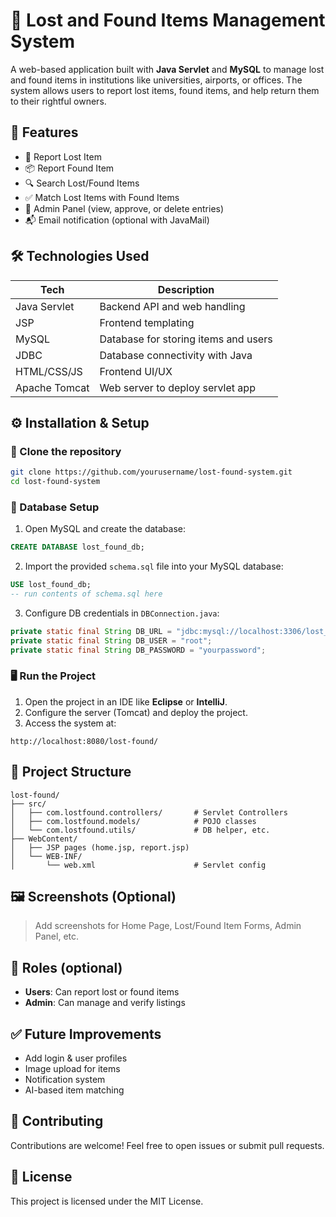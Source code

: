 # 🧳 Lost and Found Items Management System

A web-based application built with **Java Servlet** and **MySQL** to manage lost and found items in institutions like universities, airports, or offices. The system allows users to report lost items, found items, and help return them to their rightful owners.

## 📌 Features

- 📝 Report Lost Item  
- 📦 Report Found Item  
- 🔍 Search Lost/Found Items  
- ✅ Match Lost Items with Found Items  
- 🔐 Admin Panel (view, approve, or delete entries)  
- 📬 Email notification (optional with JavaMail)

## 🛠️ Technologies Used

| Tech          | Description                           |
|---------------|---------------------------------------|
| Java Servlet  | Backend API and web handling          |
| JSP           | Frontend templating                   |
| MySQL         | Database for storing items and users  |
| JDBC          | Database connectivity with Java       |
| HTML/CSS/JS   | Frontend UI/UX                        |
| Apache Tomcat | Web server to deploy servlet app      |

## ⚙️ Installation & Setup

### 📁 Clone the repository
```bash
git clone https://github.com/yourusername/lost-found-system.git
cd lost-found-system
```

### 🧱 Database Setup

1. Open MySQL and create the database:
```sql
CREATE DATABASE lost_found_db;
```

2. Import the provided `schema.sql` file into your MySQL database:
```sql
USE lost_found_db;
-- run contents of schema.sql here
```

3. Configure DB credentials in `DBConnection.java`:
```java
private static final String DB_URL = "jdbc:mysql://localhost:3306/lost_found_db";
private static final String DB_USER = "root";
private static final String DB_PASSWORD = "yourpassword";
```

### 🖥️ Run the Project

1. Open the project in an IDE like **Eclipse** or **IntelliJ**.
2. Configure the server (Tomcat) and deploy the project.
3. Access the system at:  
```
http://localhost:8080/lost-found/
```

## 📂 Project Structure

```
lost-found/
├── src/
│   ├── com.lostfound.controllers/       # Servlet Controllers
│   ├── com.lostfound.models/            # POJO classes
│   └── com.lostfound.utils/             # DB helper, etc.
├── WebContent/
│   ├── JSP pages (home.jsp, report.jsp)
│   └── WEB-INF/
│       └── web.xml                      # Servlet config
```

## 🖼️ Screenshots (Optional)

> Add screenshots for Home Page, Lost/Found Item Forms, Admin Panel, etc.

## 👤 Roles (optional)
- **Users**: Can report lost or found items
- **Admin**: Can manage and verify listings

## ✅ Future Improvements
- Add login & user profiles  
- Image upload for items  
- Notification system  
- AI-based item matching  

## 🤝 Contributing

Contributions are welcome! Feel free to open issues or submit pull requests.

## 📄 License

This project is licensed under the MIT License.